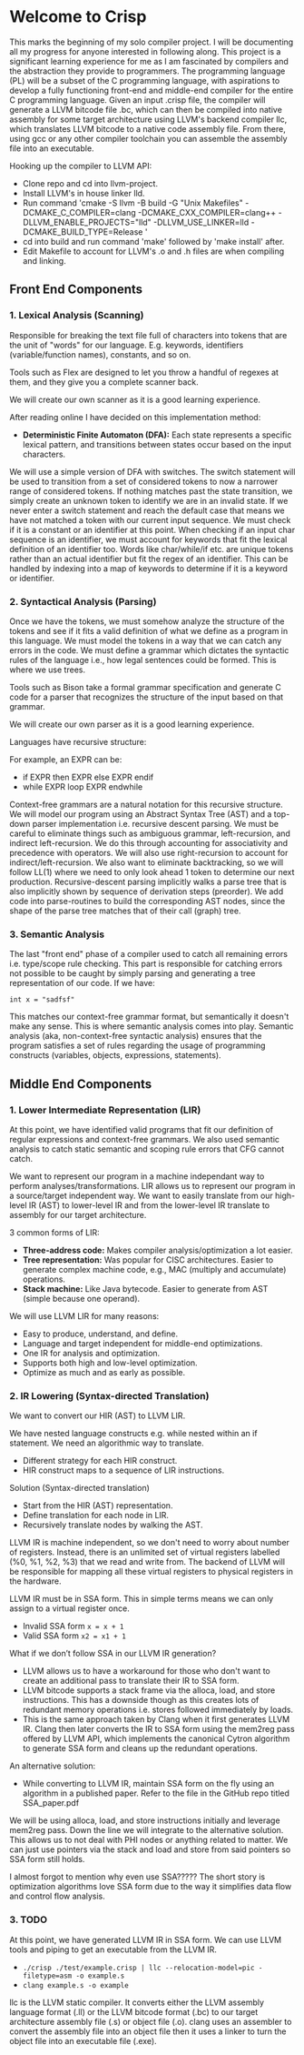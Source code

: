 # Welcome to Crisp

This marks the beginning of my solo compiler project. I will be documenting all my progress for anyone interested in following along. This project is a significant learning experience for me as I am fascinated by compilers and the abstraction they provide to programmers. The programming language (PL) will be a subset of the C programming language, with aspirations to develop a fully functioning front-end and middle-end compiler for the entire C programming language. Given an input .crisp file, the compiler will generate a LLVM bitcode file .bc, which can then be compiled into native assembly for some target architecture using LLVM's backend compiler llc, which translates LLVM bitcode to a native code assembly file. From there, using gcc or any other compiler toolchain you can assemble the assembly file into an executable.

Hooking up the compiler to LLVM API:
- Clone repo and cd into llvm-project. 
- Install LLVM's in house linker lld.
- Run command 'cmake -S llvm -B build -G "Unix Makefiles" -DCMAKE_C_COMPILER=clang -DCMAKE_CXX_COMPILER=clang++ -DLLVM_ENABLE_PROJECTS="lld" -DLLVM_USE_LINKER=lld -DCMAKE_BUILD_TYPE=Release '
- cd into build and run command 'make' followed by 'make install' after.
- Edit Makefile to account for LLVM's .o and .h files are when compiling and linking.

## Front End Components

### 1. Lexical Analysis (Scanning)

Responsible for breaking the text file full of characters into tokens that are the unit of "words" for our language. E.g. keywords, identifiers (variable/function names), constants, and so on.

Tools such as Flex are designed to let you throw a handful of regexes at them, and they give you a complete scanner back. 

We will create our own scanner as it is a good learning experience.

After reading online I have decided on this implementation method:

- **Deterministic Finite Automaton (DFA):** Each state represents a specific lexical pattern, and transitions between states occur based on the input characters.

We will use a simple version of DFA with switches. The switch statement will be used to transition from a set of considered tokens to now a narrower range of considered tokens. If nothing matches past the state transition, we simply create an unknown token to identify we are in an invalid state. If we never enter a switch statement and reach the default case that means we have not matched a token with our current input sequence. We must check if it is a constant or an identifier at this point. When checking if an input char sequence is an identifier, we must account for keywords that fit the lexical definition of an identifier too. Words like char/while/if etc. are unique tokens rather than an actual identifier but fit the regex of an identifier. This can be handled by indexing into a map of keywords to determine if it is a keyword or identifier.

### 2. Syntactical Analysis (Parsing)

Once we have the tokens, we must somehow analyze the structure of the tokens and see if it fits a valid definition of what we define as a program in this language. We must model the tokens in a way that we can catch any errors in the code. We must define a grammar which dictates the syntactic rules of the language i.e., how legal sentences could be formed. This is where we use trees.

Tools such as Bison take a formal grammar specification and generate C code for a parser that recognizes the structure of the input based on that grammar.

We will create our own parser as it is a good learning experience.

Languages have recursive structure:

For example, an EXPR can be:
- if EXPR then EXPR else EXPR endif
- while EXPR loop EXPR endwhile

Context-free grammars are a natural notation for this recursive structure.
We will model our program using an Abstract Syntax Tree (AST) and a top-down parser implementation i.e. recursive descent parsing. We must be careful to eliminate things such as ambiguous grammar, left-recursion, and indirect left-recursion. We do this through accounting for associativity and precedence with operators. We will also use right-recursion to account for indirect/left-recursion.
We also want to eliminate backtracking, so we will follow LL(1) where we need to only look ahead 1 token to determine our next production. Recursive-descent parsing implicitly walks a parse tree that is also implicitly shown by sequence of derivation steps (preorder). We add code into parse-routines to build the corresponding AST nodes, since the shape of the parse tree matches that of their call (graph) tree.

### 3. Semantic Analysis

The last "front end" phase of a compiler used to catch all remaining errors i.e. type/scope rule checking. This part is responsible for catching errors not possible to be caught by simply parsing and generating a tree representation of our code. If we have:

```
int x = "sadfsf"
```

This matches our context-free grammar format, but semantically it doesn't make any sense. This is where semantic analysis comes into play. Semantic analysis (aka, non-context-free syntactic analysis) ensures that the program satisfies a set of rules regarding the usage of programming constructs (variables, objects, expressions, statements). 

## Middle End Components

### 1. Lower Intermediate Representation (LIR)

At this point, we have identified valid programs that fit our definition of regular expressions and context-free grammars. We also used semantic analysis to catch static semantic and scoping rule errors that CFG cannot catch. 

We want to represent our program in a machine independant way to perform analyses/transformations. LIR allows us to represent our program in a source/target independent way. We want to easily translate from our high-level IR (AST) to lower-level IR and from the lower-level IR translate to assembly for our target architecture. 

3 common forms of LIR:
- **Three-address code:** 
Makes compiler analysis/optimization a lot easier.
- **Tree representation:**
Was popular for CISC architectures. Easier to generate complex machine code, e.g., MAC (multiply and accumulate) operations.
- **Stack machine:**
Like Java bytecode. Easier to generate from AST (simple because one operand).

We will use LLVM LIR for many reasons:
- Easy to produce, understand, and define.
- Language and target independent for middle-end optimizations.
- One IR for analysis and optimization.
- Supports both high and low-level optimization.
- Optimize as much and as early as possible.

### 2. IR Lowering (Syntax-directed Translation)

We want to convert our HIR (AST) to LLVM LIR. 

We have nested language constructs e.g. while nested within an if statement. 
We need an algorithmic way to translate.
- Different strategy for each HIR construct.
- HIR construct maps to a sequence of LIR instructions.

Solution (Syntax-directed translation)
- Start from the HIR (AST) representation.
- Define translation for each node in LIR.
- Recursively translate nodes by walking the AST.

LLVM IR is machine independent, so we don't need to worry about number of registers.
Instead, there is an unlimited set of virtual registers labelled (%0, %1, %2, %3) that 
we read and write from. The backend of LLVM will be responsible for mapping all these virtual
registers to physical registers in the hardware. 

LLVM IR must be in SSA form. This in simple terms means we can only assign to a virtual register once. 

- Invalid SSA form `x = x + 1` 
- Valid SSA form `x2 = x1 + 1`

What if we don’t follow SSA in our LLVM IR generation? 
- LLVM allows us to have a workaround for those who don't want to create an additional pass to translate their IR to SSA form. 
- LLVM bitcode supports a stack frame via the alloca, load, and store instructions. This has a downside though as this creates lots of redundant memory operations i.e. stores followed immediately by loads. 
- This is the same approach taken by Clang when it first generates LLVM IR. Clang then later converts the IR to SSA form using the mem2reg pass offered by LLVM API, which implements the canonical Cytron algorithm to generate SSA form and cleans up the redundant operations. 

An alternative solution: 
- While converting to LLVM IR, maintain SSA form on the fly using an algorithm in a published paper. Refer to the file in the GitHub repo titled SSA_paper.pdf

We will be using alloca, load, and store instructions initially and leverage mem2reg pass. Down the line we will integrate to the alternative solution. This allows us to not deal with PHI nodes or anything related to matter. We can just use pointers via the stack and load and store from said pointers so SSA form still holds.

I almost forgot to mention why even use SSA????? The short story is optimization algorithms love SSA form due to the way it simplifies data flow and control flow analysis.

### 3. TODO

At this point, we have generated LLVM IR in SSA form. We can use LLVM tools and piping to get an executable from the LLVM IR.

- `./crisp ./test/example.crisp | llc --relocation-model=pic -filetype=asm -o example.s`
- `clang example.s -o example` 

llc is the LLVM static compiler. It converts either the LLVM assembly language format (.ll) or the LLVM bitcode format (.bc) to our target architecture assembly file (.s) or object file (.o). 
clang uses an assembler to convert the assembly file into an object file then it uses a linker to turn the object file into an executable file (.exe).
